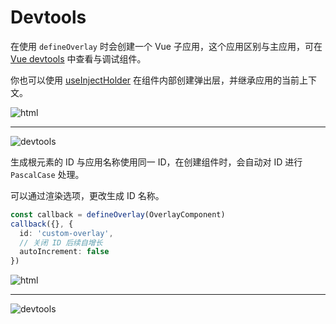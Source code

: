 # Devtools

在使用 `defineOverlay` 时会创建一个 Vue 子应用，这个应用区别与主应用，可在 [Vue devtools](https://chrome.google.com/webstore/detail/vuejs-devtools/nhdogjmejiglipccpnnnanhbledajbpd?hl=zh-CN) 中查看与调试组件。 

你也可以使用 [useInjectHolder](/zh/vue/advanced/holder) 在组件内部创建弹出层，并继承应用的当前上下文。

![html](/html.png)

---

![devtools](/devtools.png)

生成根元素的 ID 与应用名称使用同一 ID，在创建组件时，会自动对 ID 进行 `PascalCase` 处理。

可以通过渲染选项，更改生成 ID 名称。

```ts
const callback = defineOverlay(OverlayComponent)
callback({}, {
  id: 'custom-overlay',
  // 关闭 ID 后续自增长
  autoIncrement: false
})
```

![html](/html-2.png)

---

![devtools](/devtools-2.png)